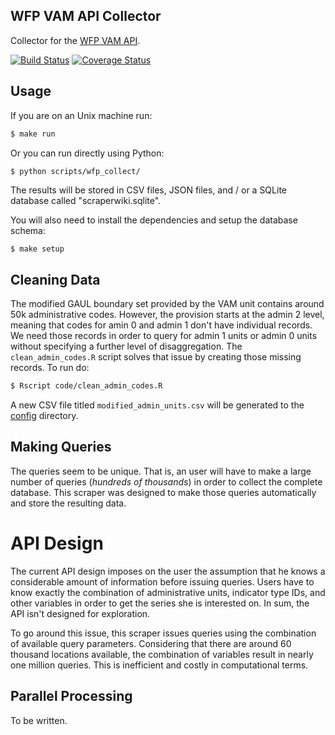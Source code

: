 ## WFP VAM API Collector
Collector for the [WFP VAM API](http://reporting.vam.wfp.org/api/).

[![Build Status](https://travis-ci.org/luiscape/hdxscraper-wfp-vam-api.svg)](https://travis-ci.org/luiscape/hdxscraper-wfp-vam-api) [![Coverage Status](https://coveralls.io/repos/luiscape/hdxscraper-wfp-vam-api/badge.svg)](https://coveralls.io/r/luiscape/hdxscraper-wfp-vam-api)


## Usage

If you are on an Unix machine run:
```bash
$ make run
```

Or you can run directly using Python:
```bash
$ python scripts/wfp_collect/
```
The results will be stored in CSV files, JSON files, and / or a SQLite database called "scraperwiki.sqlite".


You will also need to install the dependencies and setup the database schema:

```terminal
$ make setup
```

## Cleaning Data
The modified GAUL boundary set provided by the VAM unit contains around 50k administrative codes. However, the provision starts at the admin 2 level, meaning that codes for amin 0 and admin 1 don't have individual records. We need those records in order to query for admin 1 units or admin 0 units without specifying a further level of disaggregation. The `clean_admin_codes.R` script solves that issue by creating those missing records. To run do:

```bash
$ Rscript code/clean_admin_codes.R
```

A new CSV file titled `modified_admin_units.csv` will be generated to the [config](config/) directory.

## Making Queries
The queries seem to be unique. That is, an user will have to make a large number of queries (*hundreds of thousands*) in order to collect the complete database. This scraper was designed to make those queries automatically and store the resulting data.

# API Design
The current API design imposes on the user the assumption that he knows a considerable amount of information before issuing queries. Users have to know exactly the combination of administrative units, indicator type IDs, and other variables in order to get the series she is interested on. In sum, the API isn't designed for exploration.

To go around this issue, this scraper issues queries using the combination of available query parameters. Considering that there are around 60 thousand locations available, the combination of variables result in nearly one million queries. This is inefficient and costly in computational terms.

## Parallel Processing
To be written.
